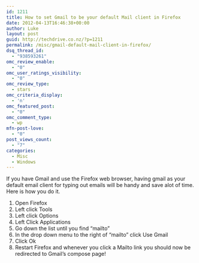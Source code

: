```yaml
---
id: 1211
title: How to set Gmail to be your default Mail client in Firefox
date: 2012-04-13T16:46:38+00:00
author: Luke
layout: post
guid: http://techdrive.co.nz/?p=1211
permalink: /misc/gmail-default-mail-client-in-firefox/
dsq_thread_id:
  - "938593261"
omc_review_enable:
  - "0"
omc_user_ratings_visibility:
  - "0"
omc_review_type:
  - stars
omc_criteria_display:
  - 'n'
omc_featured_post:
  - "0"
omc_comment_type:
  - wp
mfn-post-love:
  - "0"
post_views_count:
  - "7"
categories:
  - Misc
  - Windows
---
```

If you have Gmail and use the Firefox web browser, having gmail as your default email client for typing out emails will be handy and save alot of time. Here is how you do it.

  1. Open Firefox
  2. Left click Tools
  3. Left click Options
  4. Left Click Applications
  5. Go down the list until you find &#8220;mailto&#8221;
  6. In the drop down menu to the right of &#8220;mailto&#8221; click Use Gmail
  7. Click Ok
  8. Restart Firefox and whenever you click a Mailto link you should now be redirected to Gmail&#8217;s compose page!

&nbsp;